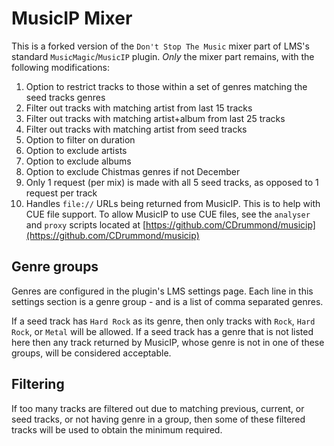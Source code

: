 # MusicIP Mixer

This is a forked version of the `Don't Stop The Music` mixer part of LMS's
standard `MusicMagic`/`MusicIP` plugin. *Only* the mixer part remains, with the
following modifications:

1. Option to restrict tracks to those within a set of genres matching the seed tracks genres
2. Filter out tracks with matching artist from last 15 tracks
3. Filter out tracks with matching artist+album from last 25 tracks
4. Filter out tracks with matching artist from seed tracks
5. Option to filter on duration
6. Option to exclude artists
7. Option to exclude albums
8. Option to exclude Chistmas genres if not December
9. Only 1 request (per mix) is made with all 5 seed tracks, as opposed to 1 request per track
10. Handles `file://` URLs being returned from MusicIP. This is to help with CUE
file support. To allow MusicIP to use CUE files, see the `analyser` and `proxy`
scripts located at [https://github.com/CDrummond/musicip](https://github.com/CDrummond/musicip)

## Genre groups

Genres are configured in the plugin's LMS settings page. Each line in this
settings section is a genre group - and is a list of comma separated genres.

If a seed track has `Hard Rock` as its genre, then only tracks with `Rock`, 
`Hard Rock`, or `Metal` will be allowed. If a seed track has a genre that is not
listed here then any track returned by MusicIP, whose genre is not in one of
these groups, will be considered acceptable.

## Filtering

If too many tracks are filtered out due to matching previous, current, or seed
tracks, or not having genre in a group, then some of these filtered tracks will
be used to obtain the minimum required.
